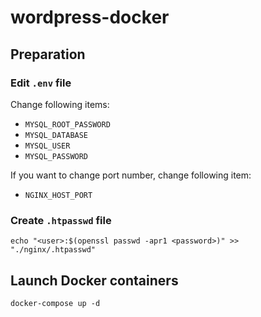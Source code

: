# wordpress-docker

## Preparation

### Edit `.env` file

Change following items:

* `MYSQL_ROOT_PASSWORD`
* `MYSQL_DATABASE`
* `MYSQL_USER`
* `MYSQL_PASSWORD`

If you want to change port number,
change following item:

* `NGINX_HOST_PORT`

### Create `.htpasswd` file

```shell
echo "<user>:$(openssl passwd -apr1 <password>)" >> "./nginx/.htpasswd"
```

## Launch Docker containers

```shell
docker-compose up -d
```
